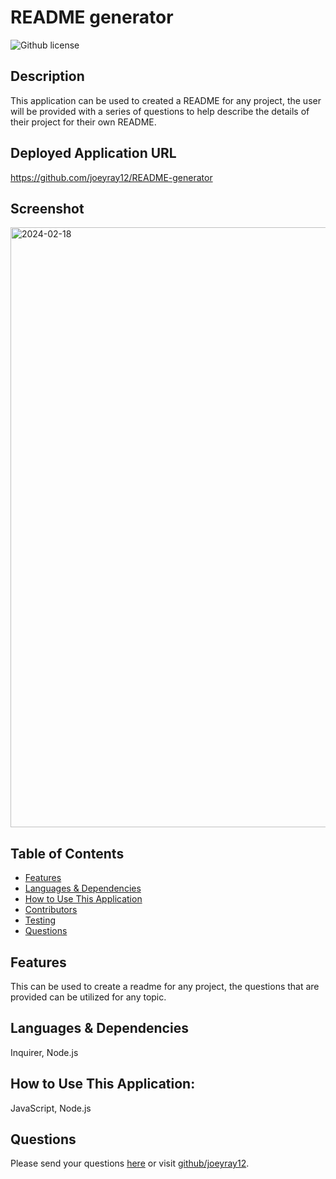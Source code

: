 # README generator 
![Github license](https://img.shields.io/badge/license--blue.svg)
## Description
This application can be used to created a README for any project, the user will be provided with a series of questions to help describe the details of their project for their own README.
## Deployed Application URL
https://github.com/joeyray12/README-generator
## Screenshot
<img width="960" alt="2024-02-18" src="https://github.com/joeyray12/README-generator/assets/145872256/d3372141-1e72-4351-8855-06ee6bbbfccb">

## Table of Contents
* [Features](#features)
* [Languages & Dependencies](#languagesanddependencies)
* [How to Use This Application](#HowtoUseThisApplication)
* [Contributors](#contributors)
* [Testing](#testing)
* [Questions](#questions)
## Features
This can be used to create a readme for any project, the questions that are provided can be utilized for any topic.
## Languages & Dependencies
Inquirer, Node.js
## How to Use This Application:
JavaScript, Node.js

## Questions
Please send your questions [here](mailto:joeyraymond12497@gmail.com?subject=[GitHub]%20Dev%20Connect) or visit [github/joeyray12](https://github.com/joeyray12).
